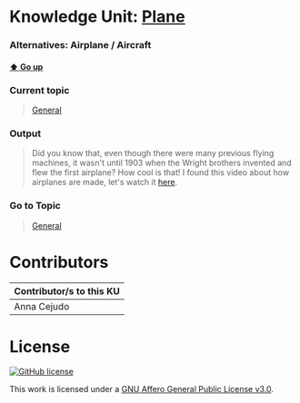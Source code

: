 # Knowledge Unit: [Plane](../../knowledge_units/general/plane.md)
### Alternatives:   Airplane   /  Aircraft 
#### [:arrow_up: Go up](../../topics/general.md)
### Current topic
> [General](../../topics/general.md)
### Output
> Did you know that, even though there were many previous flying machines, it wasn&#039;t until 1903 when the Wright brothers invented and flew the first airplane? How cool is that! I found this video about how airplanes are made, let&#039;s watch it [here](https://www.youtube.com/watch?v=Fjj5yQ6XeDw).
### Go to Topic
> [General](../../topics/general.md)


# Contributors

| Contributor/s to this KU |
| - | 
| Anna Cejudo |

# License
[![GitHub license](https://img.shields.io/github/license/inbrainz/cerebro)](https://github.com/inbrainz/cerebro/blob/master/LICENSE)

This work is licensed under a [GNU Affero General Public License v3.0](https://www.gnu.org/licenses/agpl-3.0.txt).